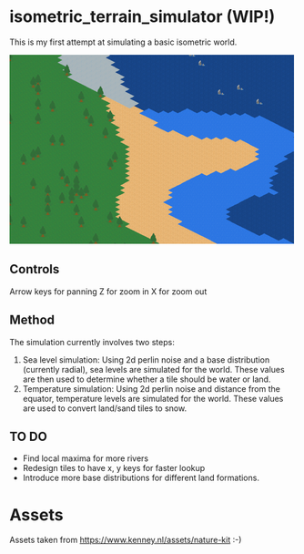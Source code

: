 # isometric_terrain_simulator (WIP!)

This is my first attempt at simulating a basic isometric world.

![.](isometric_terrain_simulation.png)

## Controls

Arrow keys for panning
Z for zoom in
X for zoom out

## Method

The simulation currently involves two steps:

1. Sea level simulation: Using 2d perlin noise and a base distribution (currently radial), sea levels are simulated for the world. These values are then used to determine whether a tile should be water or land.
2. Temperature simulation: Using 2d perlin noise and distance from the equator, temperature levels are simulated for the world. These values are used to convert land/sand tiles to snow.

## TO DO

* Find local maxima for more rivers
* Redesign tiles to have x, y keys for faster lookup
* Introduce more base distributions for different land formations.

# Assets

Assets taken from https://www.kenney.nl/assets/nature-kit :-) 
